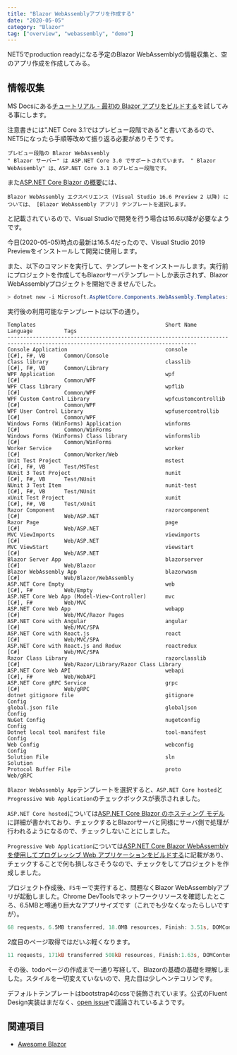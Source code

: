```yaml
---
title: "Blazor WebAssemblyアプリを作成する"
date: "2020-05-05"
category: "Blazor"
tag: ["overview", "webassembly", "demo"]
---
```


NET5でproduction readyになる予定のBlazor WebAssemblyの情報収集と、空のアプリ作成を作成してみる。

## 情報収集

MS Docsにある[チュートリアル - 最初の Blazor アプリをビルドする](https://docs.microsoft.com/ja-jp/aspnet/core/tutorials/build-your-first-blazor-app?view=aspnetcore-3.1)を試してみる事にします。

注意書きには".NET Core 3.1ではプレビュー段階である"と書いてあるので、NET5になったら手順等改めて振り返る必要がありそうです。

```plaintext
プレビュー段階の Blazor WebAssembly
" Blazor サーバー" は ASP.NET Core 3.0 でサポートされています。 " Blazor WebAssembly" は、ASP.NET Core 3.1 のプレビュー段階です。
```

また[ASP.NET Core Blazor の概要](https://docs.microsoft.com/ja-jp/aspnet/core/blazor/get-started?view=aspnetcore-3.1&tabs=visual-studio)には、

```plaintext
Blazor WebAssembly エクスペリエンス (Visual Studio 16.6 Preview 2 以降) については、 [Blazor WebAssembly アプリ] テンプレートを選択します。
````

と記載されているので、Visual Studioで開発を行う場合は16.6以降が必要なようです。

今日(2020-05-05)時点の最新は16.5.4だったので、Visual Studio 2019 Previewをインストールして開発に使用します。

また、以下のコマンドを実行して、テンプレートをインストールします。実行前にプロジェクトを作成してもBlazorサーバテンプレートしか表示されず、Blazor WebAssemblyプロジェクトを開始できませんでした。

``` powershell
> dotnet new -i Microsoft.AspNetCore.Components.WebAssembly.Templates::3.2.0-preview5.20216.8
```

実行後の利用可能なテンプレートは以下の通り。

```plaintext
Templates                                         Short Name               Language          Tags
----------------------------------------------------------------------------------------------------------------------------------
Console Application                               console                  [C#], F#, VB      Common/Console
Class library                                     classlib                 [C#], F#, VB      Common/Library
WPF Application                                   wpf                      [C#]              Common/WPF
WPF Class library                                 wpflib                   [C#]              Common/WPF
WPF Custom Control Library                        wpfcustomcontrollib      [C#]              Common/WPF
WPF User Control Library                          wpfusercontrollib        [C#]              Common/WPF
Windows Forms (WinForms) Application              winforms                 [C#]              Common/WinForms
Windows Forms (WinForms) Class library            winformslib              [C#]              Common/WinForms
Worker Service                                    worker                   [C#]              Common/Worker/Web
Unit Test Project                                 mstest                   [C#], F#, VB      Test/MSTest
NUnit 3 Test Project                              nunit                    [C#], F#, VB      Test/NUnit
NUnit 3 Test Item                                 nunit-test               [C#], F#, VB      Test/NUnit
xUnit Test Project                                xunit                    [C#], F#, VB      Test/xUnit
Razor Component                                   razorcomponent           [C#]              Web/ASP.NET
Razor Page                                        page                     [C#]              Web/ASP.NET
MVC ViewImports                                   viewimports              [C#]              Web/ASP.NET
MVC ViewStart                                     viewstart                [C#]              Web/ASP.NET
Blazor Server App                                 blazorserver             [C#]              Web/Blazor
Blazor WebAssembly App                            blazorwasm               [C#]              Web/Blazor/WebAssembly
ASP.NET Core Empty                                web                      [C#], F#          Web/Empty
ASP.NET Core Web App (Model-View-Controller)      mvc                      [C#], F#          Web/MVC
ASP.NET Core Web App                              webapp                   [C#]              Web/MVC/Razor Pages
ASP.NET Core with Angular                         angular                  [C#]              Web/MVC/SPA
ASP.NET Core with React.js                        react                    [C#]              Web/MVC/SPA
ASP.NET Core with React.js and Redux              reactredux               [C#]              Web/MVC/SPA
Razor Class Library                               razorclasslib            [C#]              Web/Razor/Library/Razor Class Library
ASP.NET Core Web API                              webapi                   [C#], F#          Web/WebAPI
ASP.NET Core gRPC Service                         grpc                     [C#]              Web/gRPC
dotnet gitignore file                             gitignore                                  Config
global.json file                                  globaljson                                 Config
NuGet Config                                      nugetconfig                                Config
Dotnet local tool manifest file                   tool-manifest                              Config
Web Config                                        webconfig                                  Config
Solution File                                     sln                                        Solution
Protocol Buffer File                              proto                                      Web/gRPC
```

`Blazor WebAssembly App`テンプレートを選択すると、`ASP.NET Core hosted`と`Progressive Web Application`のチェックボックスが表示されました。

`ASP.NET Core hosted`については[ASP.NET Core Blazor のホスティング モデル](https://docs.microsoft.com/ja-jp/aspnet/core/blazor/hosting-models?view=aspnetcore-3.1)に詳細が書かれており、チェックするとBlazorサーバと同様にサーバ側で処理が行われるようになるので、チェックしないことにしました。

`Progressive Web Application`については[ASP.NET Core Blazor WebAssembly を使用してプログレッシブ Web アプリケーションをビルドする](https://docs.microsoft.com/ja-jp/aspnet/core/blazor/progressive-web-app?view=aspnetcore-3.1&tabs=visual-studio)に記載があり、チェックすることで何も損しなさそうなので、チェックをしてプロジェクトを作成しました。

プロジェクト作成後、`F5`キーで実行すると、問題なくBlazor WebAssemblyアプリが起動しました。Chrome DevToolsでネットワークリソースを確認したところ、6.5MBと噂通り巨大なアプリサイズです（これでも少なくなったらしいですが）。

``` powershell
68 requests, 6.5MB transferred, 18.0MB resources, Finish: 3.51s, DOMContentLoaded: 282ms, Load:291ms
```

2度目のページ取得ではだいぶ軽くなります。

``` powershell
11 requests, 171kB transferred 508kB resources, Finish:1.63s, DOMContentLoaded: 359ms, Load:361ms
```

その後、todoページの作成まで一通り写経して、Blazorの基礎の基礎を理解しました。スタイルを一切変えていないので、見た目は少しヘンテコリンです。

デフォルトテンプレートはbootstrap4のcssで装飾されています。公式のFluent Design実装はまだなく、[open issue](https://github.com/dotnet/aspnetcore/issues/11229)で議論されているようです。

## 関連項目

- [Awesome Blazor](https://awesomeopensource.com/project/AdrienTorris/awesome-blazor)
